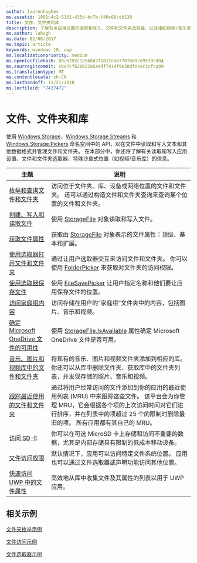 ```yaml
---
author: laurenhughes
ms.assetid: 1901c4c2-5161-435d-bc7b-f40c69cdb138
title: 文件、文件夹和库
description: 了解有关应用设置的读取和写入、文件和文件夹选取器，以及诸如视频/音乐库的特殊“沙盒式”位置的信息。
ms.author: lahugh
ms.date: 02/08/2017
ms.topic: article
keywords: windows 10, uwp
ms.localizationpriority: medium
ms.openlocfilehash: 80c6292c12568d7f1017ca67707689ce9539c804
ms.sourcegitcommit: cbe7cf620622a5e4df7414f9e38dfecec1cfca99
ms.translationtype: MT
ms.contentlocale: zh-CN
ms.lasthandoff: 11/21/2018
ms.locfileid: "7437472"
---
```

 # <a name="files-folders-and-libraries"></a>文件、文件夹和库


使用 [Windows.Storage](https://msdn.microsoft.com/library/windows/apps/br227346)、[Windows.Storage.Streams](https://msdn.microsoft.com/library/windows/apps/br241791) 和 [Windows.Storage.Pickers](https://msdn.microsoft.com/library/windows/apps/br207928) 命名空间中的 API，以在文件中读取和写入文本和其他数据格式并管理文件和文件夹。 在本部分中，你还将了解有关读取和写入应用设置、文件和文件夹选取器、特殊沙盒式位置（如视频/音乐库）的信息。

| 主题 | 说明  |
|-------|--------------|
| [枚举和查询文件和文件夹](quickstart-listing-files-and-folders.md) | 访问位于文件夹、库、设备或网络位置的文件和文件夹。 还可以通过构造文件和文件夹查询来查询某个位置的文件和文件夹。 |
| [创建、写入和读取文件](quickstart-reading-and-writing-files.md) | 使用 [StorageFile](https://msdn.microsoft.com/library/windows/apps/br227171) 对象读取和写入文件。 |
| [获取文件属性](quickstart-getting-file-properties.md) | 获取由 [StorageFile](https://msdn.microsoft.com/library/windows/apps/br227171) 对象表示的文件属性：顶级、基本和扩展。 |
| [使用选取器打开文件和文件夹](quickstart-using-file-and-folder-pickers.md) | 通过让用户选取器交互来访问文件和文件夹。 你可以使用 [FolderPicker](https://msdn.microsoft.com/library/windows/apps/br207881) 来获取对文件夹的访问权限。 |
| [使用选取器保存文件](quickstart-save-a-file-with-a-picker.md) | 使用 [FileSavePicker](https://msdn.microsoft.com/library/windows/apps/br207871) 让用户指定名称和他们要让应用保存文件的位置。 |
| [访问家庭组内容](quickstart-accessing-homegroup-content.md) | 访问存储在用户的“家庭组”文件夹中的内容，包括图片、音乐和视频。 |
| [确定 Microsoft OneDrive 文件的可用性](quickstart-determining-availability-of-microsoft-onedrive-files.md) | 使用 [StorageFile.IsAvailable](https://msdn.microsoft.com/library/windows/apps/windows.storage.storagefile.isavailable.aspx) 属性确定 Microsoft OneDrive 文件是否可用。 |
| [音乐、图片和视频库中的文件和文件夹](quickstart-managing-folders-in-the-music-pictures-and-videos-libraries.md) | 将现有的音乐、图片和视频文件夹添加到相应的库。 你还可以从库中删除文件夹、获取库中的文件夹列表，并发现存储的照片、音乐和视频。 |
| [跟踪最近使用的文件和文件夹](how-to-track-recently-used-files-and-folders.md) | 通过将用户经常访问的文件添加到你的应用的最近使用列表 (MRU) 中来跟踪这些文件。 该平台会为你管理 MRU，它会根据各个项的上次访问时间对它们进行排序，并在列表中的项超过 25 个的限制时删除最旧的项。 所有应用都有其自己的 MRU。 |
| [访问 SD 卡](access-the-sd-card.md) | 你可以在可选 MicroSD 卡上存储和访问不重要的数据，尤其是内部存储具有限制的低成本移动设备。 |
| [文件访问权限](file-access-permissions.md) | 默认情况下，应用可以访问特定文件系统位置。 应用也可以通过文件选取器或声明功能访问其他位置。 |
| [快速访问 UWP 中的文件属性](fast-file-properties.md) | 高效地从库中收集文件及其属性的列表以用于 UWP 应用。 |

## <a name="related-samples"></a>相关示例
[文件夹枚举示例](http://go.microsoft.com/fwlink/p/?linkid=619993)

[文件访问示例](http://go.microsoft.com/fwlink/p/?linkid=619995)

[文件选取器示例](http://go.microsoft.com/fwlink/p/?linkid=619994)
 

 
